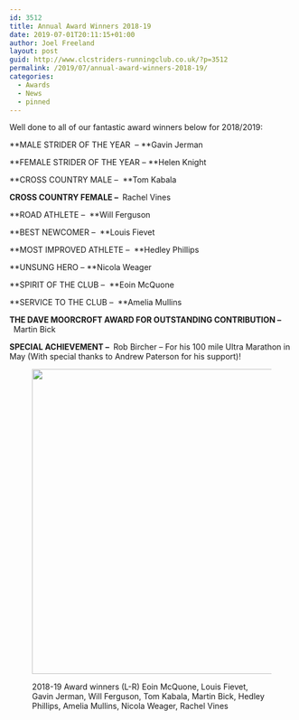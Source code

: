 ```yaml
---
id: 3512
title: Annual Award Winners 2018-19
date: 2019-07-01T20:11:15+01:00
author: Joel Freeland
layout: post
guid: http://www.clcstriders-runningclub.co.uk/?p=3512
permalink: /2019/07/annual-award-winners-2018-19/
categories:
  - Awards
  - News
  - pinned
---
```

Well done to all of our fantastic award winners below for 2018/2019:

**MALE STRIDER OF THE YEAR&nbsp; &#8211;&nbsp;**Gavin Jerman

**FEMALE STRIDER OF THE YEAR &#8211;&nbsp;**Helen Knight

**CROSS COUNTRY MALE &#8211;&nbsp;&nbsp;**Tom Kabala

**CROSS COUNTRY FEMALE &#8211;&nbsp;**&nbsp;Rachel Vines

**ROAD ATHLETE &#8211;&nbsp;&nbsp;**Will Ferguson

**BEST NEWCOMER &#8211;&nbsp;&nbsp;**Louis Fievet

**MOST IMPROVED ATHLETE &#8211;&nbsp;&nbsp;**Hedley Phillips&nbsp;

**UNSUNG HERO &#8211;&nbsp;**Nicola Weager&nbsp;

**SPIRIT OF THE CLUB &#8211;&nbsp;&nbsp;**Eoin McQuone

**SERVICE TO THE CLUB &#8211;&nbsp;&nbsp;**Amelia Mullins

**THE DAVE MOORCROFT AWARD FOR OUTSTANDING CONTRIBUTION &#8211;&nbsp;**&nbsp;Martin Bick&nbsp;

**SPECIAL ACHIEVEMENT &#8211;&nbsp;**&nbsp;Rob Bircher &#8211; For his 100 mile Ultra Marathon in May (With special thanks to Andrew Paterson for his support)!<figure class="wp-block-image is-resized">

<img src="http://www.clcstriders-runningclub.co.uk/wplive/wp-content/uploads/2019/07/65823609_10102887805686661_142917283042295808_n.jpg" alt="" class="wp-image-3513" width="720" height="540" srcset="http://www.clcstriders-runningclub.co.uk/wplive/wp-content/uploads/2019/07/65823609_10102887805686661_142917283042295808_n.jpg 960w, http://www.clcstriders-runningclub.co.uk/wplive/wp-content/uploads/2019/07/65823609_10102887805686661_142917283042295808_n-300x225.jpg 300w, http://www.clcstriders-runningclub.co.uk/wplive/wp-content/uploads/2019/07/65823609_10102887805686661_142917283042295808_n-768x576.jpg 768w" sizes="(max-width: 720px) 100vw, 720px" /> <figcaption>2018-19 Award winners (L-R) Eoin McQuone, Louis Fievet, Gavin Jerman, Will Ferguson, Tom Kabala, Martin Bick, Hedley Phillips, Amelia Mullins, Nicola Weager, Rachel Vines</figcaption></figure>